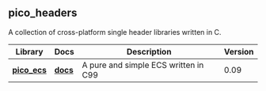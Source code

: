 pico_headers
--------------------------------------------------------------------------------

A collection of cross-platform single header libraries written in C. 

Library | Docs | Description | Version
------- | -----| ------------| -------
**[pico_ecs](pico_ecs.h)** | **[docs](https://empyreanx.github.io/docs/ph/pico__ecs_8h.html)** | A pure and simple ECS written in C99 | 0.09
